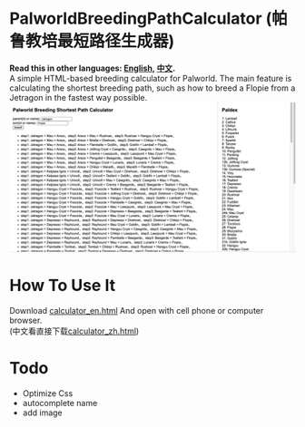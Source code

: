 # PalworldBreedingPathCalculator (帕鲁教培最短路径生成器)
**Read this in other languages: [English](README.md), [中文](README.zh.md).**
<br>
A simple HTML-based breeding calculator for Palworld. The main feature is calculating the shortest breeding path, such as how to breed a Flopie from a Jetragon in the fastest way possible.
![image](https://github.com/arceus-jia/PalworldBreedingPathCalculator/blob/main/en.png)

# How To Use It
Download [calculator_en.html](https://github.com/arceus-jia/PalworldBreedingPathCalculator/blob/main/calculator_en.html) And open with cell phone or computer browser.
<br>
(中文看直接下载[calculator_zh.html](https://github.com/arceus-jia/PalworldBreedingPathCalculator/blob/main/calculator_zh.html)) 


# Todo
- Optimize Css
- autocomplete name
- add image
